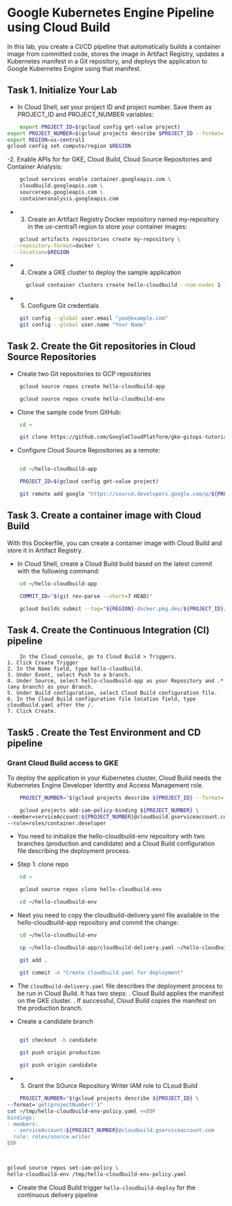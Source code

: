 # Google Kubernetes Engine Pipeline using Cloud Build

In this lab, you create a CI/CD pipeline that automatically builds a container image from committed code, stores the image in Artifact Registry, updates a Kubernetes manifest in a Git repository, and deploys the application to Google Kubernetes Engine using that manifest.

## Task 1. Initialize Your Lab

- In Cloud Shell, set your project ID and project number. Save them as PROJECT_ID and PROJECT_NUMBER variables:

```bash
    export PROJECT_ID=$(gcloud config get-value project)
export PROJECT_NUMBER=$(gcloud projects describe $PROJECT_ID --format='value(projectNumber)')
export REGION=us-central1
gcloud config set compute/region $REGION

```

-2. Enable APIs for for GKE, Cloud Build, Cloud Source Repositories and Container Analysis:

```bash
    gcloud services enable container.googleapis.com \
    cloudbuild.googleapis.com \
    sourcerepo.googleapis.com \
    containeranalysis.googleapis.com
```

- 3. Create an Artifact Registry Docker repository named my-repository in the us-central1 region to store your container images:

```bash
    gcloud artifacts repositories create my-repository \
  --repository-format=docker \
  --location=$REGION

```

- 4. Create a GKE cluster to deploy the sample application

```bash
      gcloud container clusters create hello-cloudbuild --num-nodes 1 --region $REGION
```

- 5. Configure Git credentials

```bash
    git config --global user.email "you@example.com"  
    git config --global user.name "Your Name"
```

## Task 2. Create the Git repositories in Cloud Source Repositories

- Create two Git repositories to GCP repositories

```bash
    gcloud source repos create hello-cloudbuild-app

    gcloud source repos create hello-cloudbuild-env

```
- Clone the sample code from GitHub:

```bash
    cd ~

    git clone https://github.com/GoogleCloudPlatform/gke-gitops-tutorial-cloudbuild hello-cloudbuild-app

```
- Configure Cloud Source Repositories as a remote:

```bash

    cd ~/hello-cloudbuild-app

    PROJECT_ID=$(gcloud config get-value project)

    git remote add google "https://source.developers.google.com/p/${PROJECT_ID}/r/hello-cloudbuild-app"

```


## Task 3. Create a container image with Cloud Build
With this Dockerfile, you can create a container image with Cloud Build and store it in Artifact Registry.

- In Cloud Shell, create a Cloud Build build based on the latest commit with the following command:

```bash
    cd ~/hello-cloudbuild-app

    COMMIT_ID="$(git rev-parse --short=7 HEAD)"

    gcloud builds submit --tag="${REGION}-docker.pkg.dev/${PROJECT_ID}/my-repository/hello-cloudbuild:${COMMIT_ID}" .

```


## Task 4. Create the Continuous Integration (CI) pipeline

```Text
    In the Cloud console, go to Cloud Build > Triggers.
1. Click Create Trigger
2. In the Name field, type hello-cloudbuild.
3. Under Event, select Push to a branch.
4. Under Source, select hello-cloudbuild-app as your Repository and .* (any branch) as your Branch.
5. Under Build configuration, select Cloud Build configuration file.
6. In the Cloud Build configuration file location field, type cloudbuild.yaml after the /.
7. Click Create.

```

## Task5 . Create the Test Environment and CD pipeline

### Grant Cloud Build access to GKE

To deploy the application in your Kubernetes cluster, Cloud Build needs the Kubernetes Engine Developer Identity and Access Management role.


```bash
    PROJECT_NUMBER="$(gcloud projects describe ${PROJECT_ID} --format='get(projectNumber)')"

    gcloud projects add-iam-policy-binding ${PROJECT_NUMBER} \
--member=serviceAccount:${PROJECT_NUMBER}@cloudbuild.gserviceaccount.com \
--role=roles/container.developer

```

- You need to initialize the hello-cloudbuild-env repository with two branches (production and candidate) and a Cloud Build configuration file describing the deployment process.


- Step 1: clone repo

```bash
    cd ~

    gcloud source repos clone hello-cloudbuild-env

    cd ~/hello-cloudbuild-env
```

- Next you need to copy the cloudbuild-delivery.yaml file available in the hello-cloudbuild-app repository and commit the change:

```bash
    cd ~/hello-cloudbuild-env

    cp ~/hello-cloudbuild-app/cloudbuild-delivery.yaml ~/hello-cloudbuild-env/cloudbuild.yaml

    git add .

    git commit -m "Create cloudbuild.yaml for deployment"


```
- The ``cloudbuild-delivery.yaml`` file describes the deployment process to be run in Cloud Build. It has two steps:
. Cloud Build applies the manifest on the GKE cluster.
. If successful, Cloud Build copies the manifest on the production branch.



- Create a candidate branch

```bash
    
    git checkout -b candidate

    git push origin production

    git push origin candidate

```

- 5. Grant the SOurce Repository Writer IAM role to CLoud Build

```bash
    PROJECT_NUMBER="$(gcloud projects describe ${PROJECT_ID} \
--format='get(projectNumber)')"
cat >/tmp/hello-cloudbuild-env-policy.yaml <<EOF
bindings:
- members:
  - serviceAccount:${PROJECT_NUMBER}@cloudbuild.gserviceaccount.com
  role: roles/source.writer
EOF



gcloud source repos set-iam-policy \
hello-cloudbuild-env /tmp/hello-cloudbuild-env-policy.yaml

```

- Create the Cloud Build trigger ``hello-cloudbuild-deploy`` for the continuous delivery pipeline
